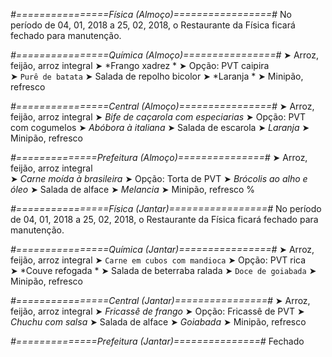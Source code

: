 
*#================Física (Almoço)=================#*
No período de 04, 01, 2018 a 25, 02, 2018, o Restaurante da Física ficará fechado para manutenção.

*#================Química (Almoço)================#*
➤ Arroz, feijão, arroz integral
➤ *Frango xadrez *
➤ Opção: PVT caipira       
➤ `Purê de batata`
➤ Salada de repolho bicolor
➤ *Laranja     *
➤ Minipão, refresco

*#================Central (Almoço)================#*
➤ Arroz, feijão, arroz integral
➤ *Bife de caçarola com especiarias*
➤ Opção: PVT com cogumelos
➤ *Abóbora à italiana*
➤ Salada de escarola
➤ *Laranja*
➤ Minipão, refresco

*#==============Prefeitura (Almoço)===============#*
➤ Arroz, feijão, arroz integral  
➤ *Carne moída à brasileira*
➤ Opção: Torta de PVT
➤ *Brócolis ao alho e óleo*
➤ Salada de alface
➤ *Melancia*
➤ Minipão, refresco
%

*#================Física (Jantar)=================#*
No período de 04, 01, 2018 a 25, 02, 2018, o Restaurante da Física ficará fechado para manutenção.

*#================Química (Jantar)================#*
➤ Arroz, feijão, arroz integral
➤ `Carne em cubos com mandioca`
➤ Opção: PVT rica      
➤ *Couve refogada *
➤ Salada de beterraba ralada 
➤ `Doce de goiabada`
➤ Minipão, refresco

*#================Central (Jantar)================#*
➤ Arroz, feijão, arroz integral
➤ *Fricassê de frango*
➤ Opção: Fricassê de PVT
➤ *Chuchu com salsa*
➤ Salada de alface
➤ *Goiabada*
➤ Minipão, refresco

*#==============Prefeitura (Jantar)===============#*
Fechado
